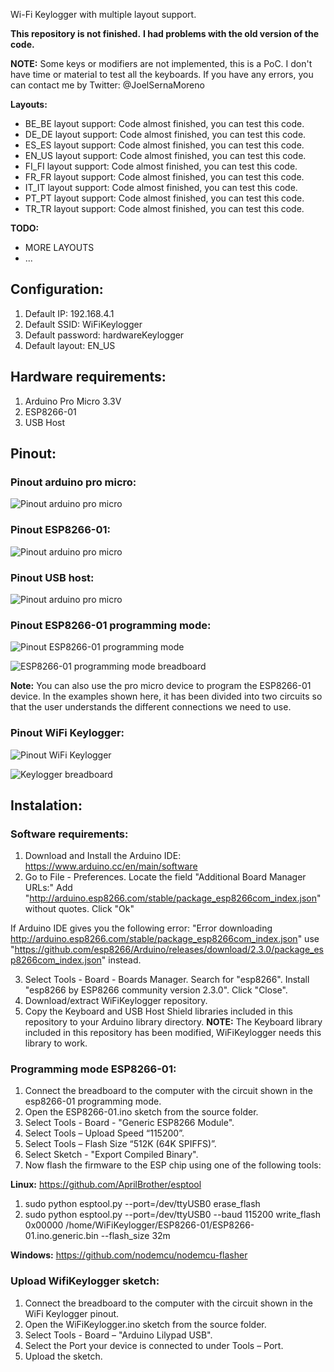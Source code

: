 Wi-Fi Keylogger with multiple layout support.

**This repository is not finished.**
**I had problems with the old version of the code.**

**NOTE:** Some keys or modifiers are not implemented, this is a PoC. I don't have time or material to test all the keyboards.
If you have any errors, you can contact me by Twitter: @JoelSernaMoreno

**Layouts:**

* BE_BE layout support: Code almost finished, you can test this code.
* DE_DE layout support: Code almost finished, you can test this code.
* ES_ES layout support: Code almost finished, you can test this code.
* EN_US layout support: Code almost finished, you can test this code.
* FI_FI layout support: Code almost finished, you can test this code.
* FR_FR layout support: Code almost finished, you can test this code.
* IT_IT layout support: Code almost finished, you can test this code.
* PT_PT layout support: Code almost finished, you can test this code.
* TR_TR layout support: Code almost finished, you can test this code.

**TODO:**
* MORE LAYOUTS
* ...

## Configuration:

1. Default IP: 192.168.4.1
2. Default SSID: WiFiKeylogger
3. Default password: hardwareKeylogger
4. Default layout: EN_US

## Hardware requirements:

1. Arduino Pro Micro 3.3V
2. ESP8266-01
3. USB Host

## Pinout:


### Pinout arduino pro micro:


![Pinout arduino pro micro](https://github.com/joelsernamoreno/WiFiKeylogger/blob/master/images/promicro.png)


### Pinout ESP8266-01:


![Pinout arduino pro micro](https://github.com/joelsernamoreno/WiFiKeylogger/blob/master/images/esp8266-01_pinout.jpg)


### Pinout USB host:


![Pinout arduino pro micro](https://github.com/joelsernamoreno/WiFiKeylogger/blob/master/images/usb_host.jpg)


### Pinout ESP8266-01 programming mode:


![Pinout ESP8266-01 programming mode](https://github.com/joelsernamoreno/WiFiKeylogger/blob/master/images/esp8266programmer.PNG)


![ESP8266-01 programming mode breadboard](https://github.com/joelsernamoreno/WiFiKeylogger/blob/master/images/esp_programming_breadboard.jpg)


**Note:** You can also use the pro micro device to program the ESP8266-01 device. In the examples shown here, it has been divided into two circuits so that the user understands the different connections we need to use.


### Pinout WiFi Keylogger:


![Pinout WiFi Keylogger](https://github.com/joelsernamoreno/WiFiKeylogger/blob/master/images/keylogger.PNG)

![Keylogger breadboard](https://github.com/joelsernamoreno/WiFiKeylogger/blob/master/images/keylogger_breadboard.jpg)


## Instalation:


### Software requirements:

1. Download and Install the Arduino IDE: https://www.arduino.cc/en/main/software
2. Go to File - Preferences. Locate the field "Additional Board Manager URLs:" Add "http://arduino.esp8266.com/stable/package_esp8266com_index.json" without quotes. Click "Ok"

If Arduino IDE gives you the following error: "Error downloading http://arduino.esp8266.com/stable/package_esp8266com_index.json" use "https://github.com/esp8266/Arduino/releases/download/2.3.0/package_esp8266com_index.json" instead.

3. Select Tools - Board - Boards Manager. Search for "esp8266". Install "esp8266 by ESP8266 community version 2.3.0". Click "Close".
4. Download/extract WiFiKeylogger repository.
5. Copy the Keyboard and USB Host Shield libraries included in this repository to your Arduino library directory. **NOTE:** The Keyboard library included in this repository has been modified, WiFiKeylogger needs this library to work.

### Programming mode ESP8266-01:


1. Connect the breadboard to the computer with the circuit shown in the esp8266-01 programming mode.
2. Open the ESP8266-01.ino sketch from the source folder.
3. Select Tools - Board - "Generic ESP8266 Module".
4. Select Tools – Upload Speed “115200”.
5. Select Tools – Flash Size “512K (64K SPIFFS)”.
6. Select Sketch - "Export Compiled Binary".
7. Now flash the firmware to the ESP chip using one of the following tools:

**Linux:** https://github.com/AprilBrother/esptool

1. sudo python esptool.py --port=/dev/ttyUSB0 erase_flash
2. sudo python esptool.py --port=/dev/ttyUSB0 --baud 115200 write_flash 0x00000 /home/WiFiKeylogger/ESP8266-01/ESP8266-01.ino.generic.bin --flash_size 32m

**Windows:** https://github.com/nodemcu/nodemcu-flasher

### Upload WifiKeylogger sketch:

1. Connect the breadboard to the computer with the circuit shown in the WiFi Keylogger pinout. 
1. Open the WiFiKeylogger.ino sketch from the source folder.
2. Select Tools - Board – "Arduino Lilypad USB".
3. Select the Port your device is connected to under Tools – Port.
4. Upload the sketch.
